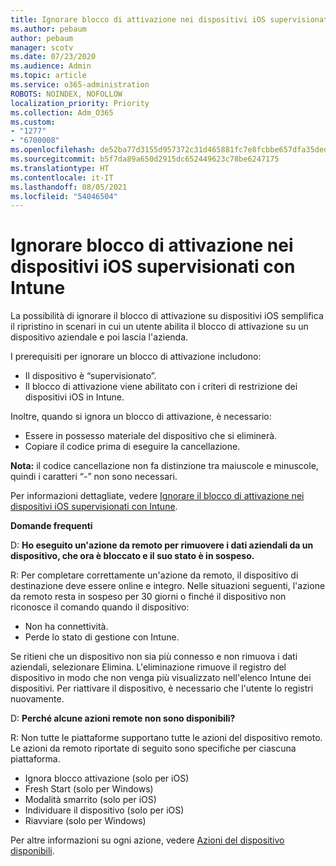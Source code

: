 ```yaml
---
title: Ignorare blocco di attivazione nei dispositivi iOS supervisionati con Intune
ms.author: pebaum
author: pebaum
manager: scotv
ms.date: 07/23/2020
ms.audience: Admin
ms.topic: article
ms.service: o365-administration
ROBOTS: NOINDEX, NOFOLLOW
localization_priority: Priority
ms.collection: Adm_O365
ms.custom:
- "1277"
- "6700008"
ms.openlocfilehash: de52ba77d3155d957372c31d465881fc7e8fcbbe657dfa35dedfee2be52e5a52
ms.sourcegitcommit: b5f7da89a650d2915dc652449623c78be6247175
ms.translationtype: HT
ms.contentlocale: it-IT
ms.lasthandoff: 08/05/2021
ms.locfileid: "54046504"
---
```

# <a name="bypass-activation-lock-on-supervised-ios-devices-with-intune"></a>Ignorare blocco di attivazione nei dispositivi iOS supervisionati con Intune

La possibilità di ignorare il blocco di attivazione su dispositivi iOS semplifica il ripristino in scenari in cui un utente abilita il blocco di attivazione su un dispositivo aziendale e poi lascia l'azienda.

I prerequisiti per ignorare un blocco di attivazione includono:

- Il dispositivo è “supervisionato”.
- Il blocco di attivazione viene abilitato con i criteri di restrizione dei dispositivi iOS in Intune.

Inoltre, quando si ignora un blocco di attivazione, è necessario:

- Essere in possesso materiale del dispositivo che si eliminerà.
- Copiare il codice prima di eseguire la cancellazione.

**Nota:** il codice cancellazione non fa distinzione tra maiuscole e minuscole, quindi i caratteri “-” non sono necessari.

Per informazioni dettagliate, vedere [Ignorare il blocco di attivazione nei dispositivi iOS supervisionati con Intune](https://docs.microsoft.com/intune/device-activation-lock-bypass).

**Domande frequenti**

D: **Ho eseguito un'azione da remoto per rimuovere i dati aziendali da un dispositivo, che ora è bloccato e il suo stato è in sospeso.**

R: Per completare correttamente un'azione da remoto, il dispositivo di destinazione deve essere online e integro. Nelle situazioni seguenti, l'azione da remoto resta in sospeso per 30 giorni o finché il dispositivo non riconosce il comando quando il dispositivo:

- Non ha connettività.
- Perde lo stato di gestione con Intune.

Se ritieni che un dispositivo non sia più connesso e non rimuova i dati aziendali, selezionare Elimina. L'eliminazione rimuove il registro del dispositivo in modo che non venga più visualizzato nell'elenco Intune dei dispositivi. Per riattivare il dispositivo, è necessario che l'utente lo registri nuovamente.

D: **Perché alcune azioni remote non sono disponibili?**

R: Non tutte le piattaforme supportano tutte le azioni del dispositivo remoto. Le azioni da remoto riportate di seguito sono specifiche per ciascuna piattaforma.

- Ignora blocco attivazione (solo per iOS)
- Fresh Start (solo per Windows)
- Modalità smarrito (solo per iOS)
- Individuare il dispositivo (solo per iOS)
- Riavviare (solo per Windows)

Per altre informazioni su ogni azione, vedere [Azioni del dispositivo disponibili](https://docs.microsoft.com/intune/device-management#available-device-actions).